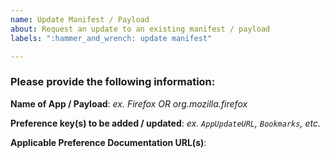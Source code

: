 ```yaml
---
name: Update Manifest / Payload
about: Request an update to an existing manifest / payload
labels: ":hammer_and_wrench: update manifest"

---
```


### Please provide the following information:

**Name of App / Payload**: *ex. Firefox OR org.mozilla.firefox*

**Preference key(s) to be added / updated**: *ex. `AppUpdateURL`, `Bookmarks`, etc.*

**Applicable Preference Documentation URL(s)**:


